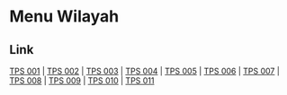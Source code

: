 # Menu Wilayah

## Link

[TPS 001](https://github.com/gigit-pemilu/pemilu-2024-76-sulawesi-barat/tree/main/pileg-dpr/hitung-suara/sub/76-sulawesi-barat/sub/02-mamuju/sub/08-sampaga/sub/2003-tarailu/sub/001-tps)
 | 
[TPS 002](https://github.com/gigit-pemilu/pemilu-2024-76-sulawesi-barat/tree/main/pileg-dpr/hitung-suara/sub/76-sulawesi-barat/sub/02-mamuju/sub/08-sampaga/sub/2003-tarailu/sub/002-tps)
 | 
[TPS 003](https://github.com/gigit-pemilu/pemilu-2024-76-sulawesi-barat/tree/main/pileg-dpr/hitung-suara/sub/76-sulawesi-barat/sub/02-mamuju/sub/08-sampaga/sub/2003-tarailu/sub/003-tps)
 | 
[TPS 004](https://github.com/gigit-pemilu/pemilu-2024-76-sulawesi-barat/tree/main/pileg-dpr/hitung-suara/sub/76-sulawesi-barat/sub/02-mamuju/sub/08-sampaga/sub/2003-tarailu/sub/004-tps)
 | 
[TPS 005](https://github.com/gigit-pemilu/pemilu-2024-76-sulawesi-barat/tree/main/pileg-dpr/hitung-suara/sub/76-sulawesi-barat/sub/02-mamuju/sub/08-sampaga/sub/2003-tarailu/sub/005-tps)
 | 
[TPS 006](https://github.com/gigit-pemilu/pemilu-2024-76-sulawesi-barat/tree/main/pileg-dpr/hitung-suara/sub/76-sulawesi-barat/sub/02-mamuju/sub/08-sampaga/sub/2003-tarailu/sub/006-tps)
 | 
[TPS 007](https://github.com/gigit-pemilu/pemilu-2024-76-sulawesi-barat/tree/main/pileg-dpr/hitung-suara/sub/76-sulawesi-barat/sub/02-mamuju/sub/08-sampaga/sub/2003-tarailu/sub/007-tps)
 | 
[TPS 008](https://github.com/gigit-pemilu/pemilu-2024-76-sulawesi-barat/tree/main/pileg-dpr/hitung-suara/sub/76-sulawesi-barat/sub/02-mamuju/sub/08-sampaga/sub/2003-tarailu/sub/008-tps)
 | 
[TPS 009](https://github.com/gigit-pemilu/pemilu-2024-76-sulawesi-barat/tree/main/pileg-dpr/hitung-suara/sub/76-sulawesi-barat/sub/02-mamuju/sub/08-sampaga/sub/2003-tarailu/sub/009-tps)
 | 
[TPS 010](https://github.com/gigit-pemilu/pemilu-2024-76-sulawesi-barat/tree/main/pileg-dpr/hitung-suara/sub/76-sulawesi-barat/sub/02-mamuju/sub/08-sampaga/sub/2003-tarailu/sub/010-tps)
 | 
[TPS 011](https://github.com/gigit-pemilu/pemilu-2024-76-sulawesi-barat/tree/main/pileg-dpr/hitung-suara/sub/76-sulawesi-barat/sub/02-mamuju/sub/08-sampaga/sub/2003-tarailu/sub/011-tps)

